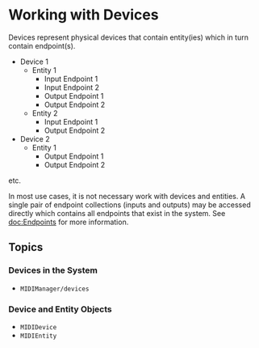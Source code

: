 # Working with Devices

Devices represent physical devices that contain entity(ies) which in turn contain endpoint(s).

- Device 1
  - Entity 1
    - Input Endpoint 1
    - Input Endpoint 2
    - Output Endpoint 1
    - Output Endpoint 2
  - Entity 2
    - Input Endpoint 1
    - Output Endpoint 2
- Device 2
  - Entity 1
    - Output Endpoint 1
    - Output Endpoint 2

etc.

In most use cases, it is not necessary work with devices and entities. A single pair of endpoint collections (inputs and outputs) may be accessed directly which contains all endpoints that exist in the system. See <doc:Endpoints> for more information.  

## Topics

### Devices in the System

- ``MIDIManager/devices``

### Device and Entity Objects

- ``MIDIDevice``
- ``MIDIEntity``
